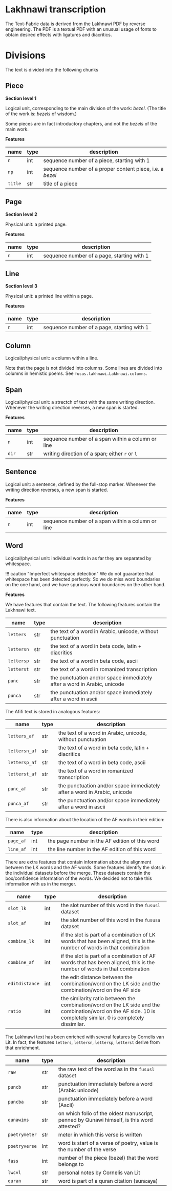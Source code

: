 # Lakhnawi transcription

The Text-Fabric data is derived from the Lakhnawi PDF by reverse engineering.
The PDF is a textual PDF with an unusual usage of fonts to obtain desired effects with
ligatures and diacritics.

# Divisions

The text is divided into the following chunks

## Piece

**Section level 1**

Logical unit, corresponding to the main division of the work: *bezel*.
(The title of the work is: *bezels* of wisdom.)

Some pieces are in fact introductory chapters, and not the *bezels* of the
main work.

**Features**

name | type | description
--- | --- | ---
`n` | int | sequence number of a piece, starting with 1
`np` | int | sequence number of a proper content piece, i.e. a *bezel*
`title` | str | title of a piece

## Page

**Section level 2**

Physical unit: a printed page.

**Features**

name | type | description
--- | --- | ---
`n` | int | sequence number of a page, starting with 1

## Line

**Section level 3**

Physical unit: a printed line within a page.

**Features**

name | type | description
--- | --- | ---
`n` | int | sequence number of a page, starting with 1

## Column

Logical/physical unit: a column within a line.

Note that the page is not divided into columns.
Some lines are divided into columns in
hemistic poems. See `fusus.lakhnawi.Lakhnawi.columns`.

## Span

Logical/physical unit: a strectch of text with the same writing direction.
Whenever the writing direction reverses, a new span is started.


**Features**

name | type | description
--- | --- | ---
`n` | int | sequence number of a span within a column or line
`dir` | str | writing direction of a span; either `r` or `l`

## Sentence

Logical unit: a sentence, defined by the full-stop marker.
Whenever the writing direction reverses, a new span is started.


**Features**

name | type | description
--- | --- | ---
`n` | int | sequence number of a span within a column or line

## Word

Logical/physical unit: individual words in as far they are separated
by whitespace.

!!! caution "Imperfect whitespace detection"
    We do not guarantee that whitespace has been detected
    perfectly.
    So we do miss word boundaries on the one hand, and we
    have spurious word boundaries on the other hand.

**Features**

We have features that contain the text. The following features contain
the Lakhnawi text.

name | type | description
--- | --- | ---
`letters` | str | the text of a word in Arabic, unicode, without punctuation
`lettersn` | str | the text of a word in beta code, latin + diacritics
`lettersp` | str | the text of a word in beta code, ascii
`letterst` | str | the text of a word in romanized transcription
`punc` | str | the punctuation and/or space immediately after a word in Arabic, unicode
`punca` | str | the punctuation and/or space immediately after a word in ascii

The Afifi text is stored in analogous features:

name | type | description
--- | --- | ---
`letters_af` | str | the text of a word in Arabic, unicode, without punctuation
`lettersn_af` | str | the text of a word in beta code, latin + diacritics
`lettersp_af` | str | the text of a word in beta code, ascii
`letterst_af` | str | the text of a word in romanized transcription
`punc_af` | str | the punctuation and/or space immediately after a word in Arabic, unicode
`punca_af` | str | the punctuation and/or space immediately after a word in ascii

There is also information about the location of the AF words in their edition:

name | type | description
--- | --- | ---
`page_af` | int | the page number in the AF edition of this word
`line_af` | int | the line number in the AF edition of this word

There are extra features that contain information about the alignment between
the LK words and the AF words.
Some features identify the slots in the individual datasets before the merge.
These datasets contain the box/confidence information of the words.
We decided not to take this information with us in the merger.

name | type | description
--- | --- | ---
`slot_lk` | int | the slot number of this word in the `fususl` dataset
`slot_af` | int | the slot number of this word in the `fususa` dataset
`combine_lk` | int | if the slot is part of a combination of LK words that has been aligned, this is the number of words in that combination 
`combine_af` | int | if the slot is part of a combination of AF words that has been aligned, this is the number of words in that combination 
`editdistance` | int | the edit distance between the combination/word on the LK side and the combination/word on the AF side
`ratio` | int | the similarity ratio between the combination/word on the LK side and the combination/word on the AF side. 10 is completely similar. 0 is completely dissimilar.

The Lakhnawi text has been enriched with several features by Cornelis van Lit.
In fact, the features `letters`, `lettersn`, `lettersp`, `letterst` derive
from that enrichment.

name | type | description
--- | --- | ---
`raw` | str | the raw text of the word as in the `fususl` dataset
`puncb` | str | punctuation immediately before a word (Arabic unicode)
`puncba` | str | punctuation immediately before a word (Ascii)
`qunawims` | str | on which folio of the oldest manuscript, penned by Qunawi himself, is this word attested?
`poetrymeter` | str | meter in which this verse is written
`poetryverse` | int | word is start of a verse of poetry, value is the number of the verse
`fass` | int | number of the piece (bezel) that the word belongs to
`lwcvl` | str | personal notes by Cornelis van Lit
`quran` | str | word is part of a quran citation (sura:aya)
